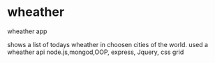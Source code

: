 # wheather
wheather app

shows a list of todays wheather in choosen cities of the world.
used a wheather api
node.js,mongod,OOP, express, Jquery, css grid


